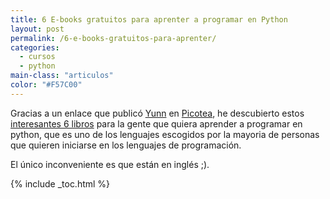 ```yaml
---
title: 6 E-books gratuitos para aprenter a programar en Python
layout: post
permalink: /6-e-books-gratuitos-para-aprenter/
categories:
  - cursos
  - python
main-class: "articulos"
color: "#F57C00"
---
```

Gracias a un enlace que publicó [Yunn][1] en [Picotea][2], he descubierto estos [interesantes 6 libros][3] para la gente que quiera aprender a programar en python, que es uno de los lenguajes escogidos por la mayoria de personas que quieren iniciarse en los lenguajes de programación.

El único inconveniente es que están en inglés ;).



 [1]: http://picotea.com/yunn
 [2]: http://picotea.com/
 [3]: http://www.readwriteweb.com/hack/2011/03/python-is-an-increasingly-popu.php

{% include _toc.html %}
